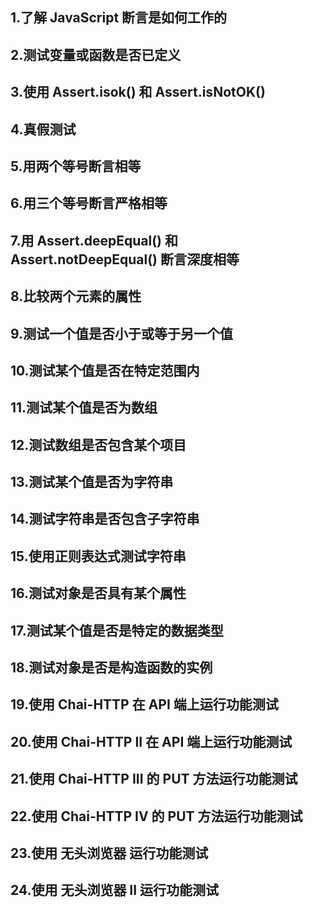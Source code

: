 ## 1.了解 JavaScript 断言是如何工作的
## 2.测试变量或函数是否已定义
## 3.使用 Assert.isok() 和 Assert.isNotOK()
## 4.真假测试
## 5.用两个等号断言相等
## 6.用三个等号断言严格相等
## 7.用 Assert.deepEqual() 和 Assert.notDeepEqual() 断言深度相等
## 8.比较两个元素的属性
## 9.测试一个值是否小于或等于另一个值
## 10.测试某个值是否在特定范围内
## 11.测试某个值是否为数组
## 12.测试数组是否包含某个项目
## 13.测试某个值是否为字符串
## 14.测试字符串是否包含子字符串
## 15.使用正则表达式测试字符串
## 16.测试对象是否具有某个属性
## 17.测试某个值是否是特定的数据类型
## 18.测试对象是否是构造函数的实例
## 19.使用 Chai-HTTP 在 API 端上运行功能测试
## 20.使用 Chai-HTTP II 在 API 端上运行功能测试
## 21.使用 Chai-HTTP III 的 PUT 方法运行功能测试
## 22.使用 Chai-HTTP IV 的 PUT 方法运行功能测试
## 23.使用 无头浏览器 运行功能测试
## 24.使用 无头浏览器 II 运行功能测试
